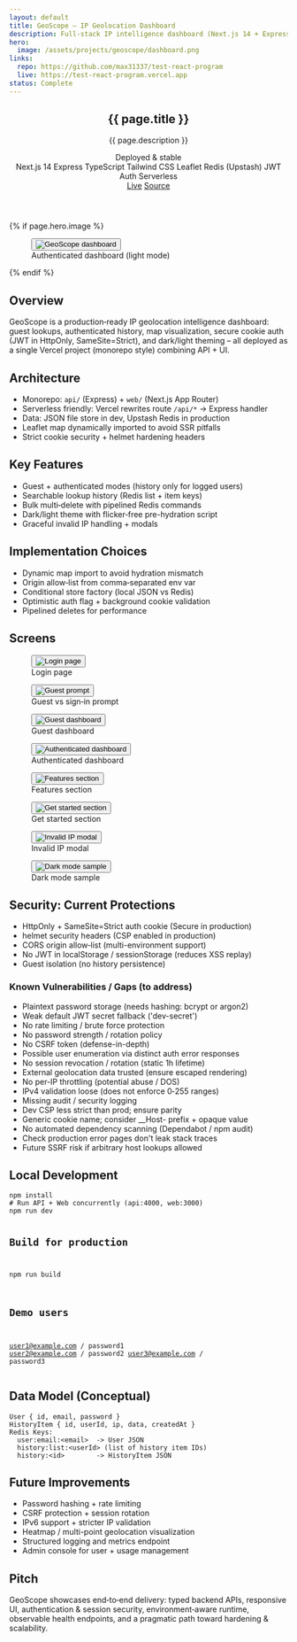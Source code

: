 ```yaml
---
layout: default
title: GeoScope – IP Geolocation Dashboard
description: Full‑stack IP intelligence dashboard (Next.js 14 + Express) with guest + auth flows, map visualization, Redis-backed history, secure cookie auth, and dark/light theming.
hero:
  image: /assets/projects/geoscope/dashboard.png
links:
  repo: https://github.com/max31337/test-react-program
  live: https://test-react-program.vercel.app
status: Complete
---
```


<section class="space-y-10">
  <header class="space-y-4">
    <div>
      <h1 class="text-3xl font-semibold tracking-tight">{{ page.title }}</h1>
      <p class="text-muted-foreground max-w-2xl">{{ page.description }}</p>
      <div class="mt-2 text-[11px] inline-flex items-center gap-2 rounded-md border border-border bg-secondary/50 px-2 py-1">
        <span class="size-2 rounded-full bg-emerald-500"></span>
        <span>Deployed & stable</span>
      </div>
    </div>
    <div class="flex flex-wrap items-center gap-2 text-[11px]">
      <span class="rounded-full border border-border px-2 py-0.5 bg-secondary/40">Next.js 14</span>
      <span class="rounded-full border border-border px-2 py-0.5 bg-secondary/40">Express</span>
      <span class="rounded-full border border-border px-2 py-0.5 bg-secondary/40">TypeScript</span>
      <span class="rounded-full border border-border px-2 py-0.5 bg-secondary/40">Tailwind CSS</span>
      <span class="rounded-full border border-border px-2 py-0.5 bg-secondary/40">Leaflet</span>
      <span class="rounded-full border border-border px-2 py-0.5 bg-secondary/40">Redis (Upstash)</span>
      <span class="rounded-full border border-border px-2 py-0.5 bg-secondary/40">JWT Auth</span>
      <span class="rounded-full border border-border px-2 py-0.5 bg-secondary/40">Serverless</span>
    </div>
    <div class="flex gap-3 text-xs">
      <a class="rounded-md border border-border px-3 py-1 hover:bg-secondary" href="{{ page.links.live }}" target="_blank" rel="noopener">Live</a>
      <a class="rounded-md border border-border px-3 py-1 hover:bg-secondary" href="{{ page.links.repo }}" target="_blank" rel="noopener">Source</a>
    </div>
  </header>

  {% if page.hero.image %}
  <figure class="rounded-lg border border-border overflow-hidden">
    <button type="button" class="project-img-btn" data-img="{{ page.hero.image | relative_url }}" aria-label="View image">
      <img class="w-full" src="{{ page.hero.image | relative_url }}" alt="GeoScope dashboard" />
    </button>
    <figcaption class="px-4 py-2 text-xs text-muted-foreground border-t border-border">Authenticated dashboard (light mode)</figcaption>
  </figure>
  {% endif %}

  <div class="grid gap-6 md:grid-cols-2">
    <article class="rounded-lg border border-border p-4">
      <h2 class="font-medium mb-2">Overview</h2>
      <p class="text-sm text-muted-foreground">GeoScope is a production‑ready IP geolocation intelligence dashboard: guest lookups, authenticated history, map visualization, secure cookie auth (JWT in HttpOnly, SameSite=Strict), and dark/light theming – all deployed as a single Vercel project (monorepo style) combining API + UI.</p>
    </article>
    <article class="rounded-lg border border-border p-4">
      <h2 class="font-medium mb-2">Architecture</h2>
      <ul class="list-disc pl-5 text-sm space-y-1 text-muted-foreground">
        <li>Monorepo: <code>api/</code> (Express) + <code>web/</code> (Next.js App Router)</li>
        <li>Serverless friendly: Vercel rewrites route <code>/api/*</code> → Express handler</li>
        <li>Data: JSON file store in dev, Upstash Redis in production</li>
        <li>Leaflet map dynamically imported to avoid SSR pitfalls</li>
        <li>Strict cookie security + helmet hardening headers</li>
      </ul>
    </article>
    <article class="rounded-lg border border-border p-4">
      <h2 class="font-medium mb-2">Key Features</h2>
      <ul class="list-disc pl-5 text-sm space-y-1 text-muted-foreground">
        <li>Guest + authenticated modes (history only for logged users)</li>
        <li>Searchable lookup history (Redis list + item keys)</li>
        <li>Bulk multi‑delete with pipelined Redis commands</li>
        <li>Dark/light theme with flicker‑free pre-hydration script</li>
        <li>Graceful invalid IP handling + modals</li>
      </ul>
    </article>
    <article class="rounded-lg border border-border p-4">
      <h2 class="font-medium mb-2">Implementation Choices</h2>
      <ul class="list-disc pl-5 text-sm space-y-1 text-muted-foreground">
        <li>Dynamic map import to avoid hydration mismatch</li>
        <li>Origin allow‑list from comma‑separated env var</li>
        <li>Conditional store factory (local JSON vs Redis)</li>
        <li>Optimistic auth flag + background cookie validation</li>
        <li>Pipelined deletes for performance</li>
      </ul>
    </article>
  </div>

  <div class="space-y-3">
    <h2 class="font-medium">Screens</h2>
    <div class="grid gap-4 md:grid-cols-2">
      <figure class="rounded-lg border border-border overflow-hidden">
        <button type="button" class="project-img-btn" data-img="{{ '/assets/projects/geoscope/login-page.png' | relative_url }}" aria-label="View image"><img class="w-full" src="{{ '/assets/projects/geoscope/login-page.png' | relative_url }}" alt="Login page" /></button>
        <figcaption class="px-4 py-2 text-xs text-muted-foreground border-t border-border">Login page</figcaption>
      </figure>
      <figure class="rounded-lg border border-border overflow-hidden">
        <button type="button" class="project-img-btn" data-img="{{ '/assets/projects/geoscope/guest-or-signin.png' | relative_url }}" aria-label="View image"><img class="w-full" src="{{ '/assets/projects/geoscope/guest-or-signin.png' | relative_url }}" alt="Guest prompt" /></button>
        <figcaption class="px-4 py-2 text-xs text-muted-foreground border-t border-border">Guest vs sign‑in prompt</figcaption>
      </figure>
      <figure class="rounded-lg border border-border overflow-hidden">
        <button type="button" class="project-img-btn" data-img="{{ '/assets/projects/geoscope/guest-dashboard.png' | relative_url }}" aria-label="View image"><img class="w-full" src="{{ '/assets/projects/geoscope/guest-dashboard.png' | relative_url }}" alt="Guest dashboard" /></button>
        <figcaption class="px-4 py-2 text-xs text-muted-foreground border-t border-border">Guest dashboard</figcaption>
      </figure>
      <figure class="rounded-lg border border-border overflow-hidden">
        <button type="button" class="project-img-btn" data-img="{{ '/assets/projects/geoscope/dashboard.png' | relative_url }}" aria-label="View image"><img class="w-full" src="{{ '/assets/projects/geoscope/dashboard.png' | relative_url }}" alt="Authenticated dashboard" /></button>
        <figcaption class="px-4 py-2 text-xs text-muted-foreground border-t border-border">Authenticated dashboard</figcaption>
      </figure>
      <figure class="rounded-lg border border-border overflow-hidden">
        <button type="button" class="project-img-btn" data-img="{{ '/assets/projects/geoscope/features-section.png' | relative_url }}" aria-label="View image"><img class="w-full" src="{{ '/assets/projects/geoscope/features-section.png' | relative_url }}" alt="Features section" /></button>
        <figcaption class="px-4 py-2 text-xs text-muted-foreground border-t border-border">Features section</figcaption>
      </figure>
      <figure class="rounded-lg border border-border overflow-hidden">
        <button type="button" class="project-img-btn" data-img="{{ '/assets/projects/geoscope/get-started-section.png' | relative_url }}" aria-label="View image"><img class="w-full" src="{{ '/assets/projects/geoscope/get-started-section.png' | relative_url }}" alt="Get started section" /></button>
        <figcaption class="px-4 py-2 text-xs text-muted-foreground border-t border-border">Get started section</figcaption>
      </figure>
      <figure class="rounded-lg border border-border overflow-hidden">
        <button type="button" class="project-img-btn" data-img="{{ '/assets/projects/geoscope/invalid-ip.png' | relative_url }}" aria-label="View image"><img class="w-full" src="{{ '/assets/projects/geoscope/invalid-ip.png' | relative_url }}" alt="Invalid IP modal" /></button>
        <figcaption class="px-4 py-2 text-xs text-muted-foreground border-t border-border">Invalid IP modal</figcaption>
      </figure>
      <figure class="rounded-lg border border-border overflow-hidden md:col-span-2">
        <button type="button" class="project-img-btn" data-img="{{ '/assets/projects/geoscope/sample-dark-mode.png' | relative_url }}" aria-label="View image"><img class="w-full" src="{{ '/assets/projects/geoscope/sample-dark-mode.png' | relative_url }}" alt="Dark mode sample" /></button>
        <figcaption class="px-4 py-2 text-xs text-muted-foreground border-t border-border">Dark mode sample</figcaption>
      </figure>
    </div>
  </div>

  <div class="space-y-4">
    <h2 class="font-medium">Security: Current Protections</h2>
    <ul class="list-disc pl-5 text-sm space-y-1 text-muted-foreground">
      <li>HttpOnly + SameSite=Strict auth cookie (Secure in production)</li>
      <li>helmet security headers (CSP enabled in production)</li>
      <li>CORS origin allow‑list (multi-environment support)</li>
      <li>No JWT in localStorage / sessionStorage (reduces XSS replay)</li>
      <li>Guest isolation (no history persistence)</li>
    </ul>
    <h3 class="font-medium">Known Vulnerabilities / Gaps (to address)</h3>
    <ul class="list-disc pl-5 text-sm space-y-1 text-muted-foreground">
      <li>Plaintext password storage (needs hashing: bcrypt or argon2)</li>
      <li>Weak default JWT secret fallback ('dev-secret')</li>
      <li>No rate limiting / brute force protection</li>
      <li>No password strength / rotation policy</li>
      <li>No CSRF token (defense-in-depth)</li>
      <li>Possible user enumeration via distinct auth error responses</li>
      <li>No session revocation / rotation (static 1h lifetime)</li>
      <li>External geolocation data trusted (ensure escaped rendering)</li>
      <li>No per-IP throttling (potential abuse / DOS)</li>
      <li>IPv4 validation loose (does not enforce 0‑255 ranges)</li>
      <li>Missing audit / security logging</li>
      <li>Dev CSP less strict than prod; ensure parity</li>
      <li>Generic cookie name; consider __Host- prefix + opaque value</li>
      <li>No automated dependency scanning (Dependabot / npm audit)</li>
      <li>Check production error pages don't leak stack traces</li>
      <li>Future SSRF risk if arbitrary host lookups allowed</li>
    </ul>
  </div>

  <div class="space-y-4">
    <h2 class="font-medium">Local Development</h2>
    <pre class="text-xs rounded-lg border border-border bg-secondary/40 p-4 overflow-x-auto"><code>npm install
# Run API + Web concurrently (api:4000, web:3000)
npm run dev

# Build for production
npm run build

# Demo users
user1@example.com / password1
user2@example.com / password2
user3@example.com / password3</code></pre>
  </div>

  <div class="space-y-4">
    <h2 class="font-medium">Data Model (Conceptual)</h2>
    <pre class="text-xs rounded-lg border border-border bg-secondary/40 p-4 overflow-x-auto"><code>User { id, email, password }
HistoryItem { id, userId, ip, data, createdAt }
Redis Keys:
  user:email:&lt;email&gt;  -> User JSON
  history:list:&lt;userId&gt; (list of history item IDs)
  history:&lt;id&gt;        -> HistoryItem JSON</code></pre>
  </div>

  <div class="space-y-4">
    <h2 class="font-medium">Future Improvements</h2>
    <ul class="list-disc pl-5 text-sm space-y-1 text-muted-foreground">
      <li>Password hashing + rate limiting</li>
      <li>CSRF protection + session rotation</li>
      <li>IPv6 support + stricter IP validation</li>
      <li>Heatmap / multi-point geolocation visualization</li>
      <li>Structured logging and metrics endpoint</li>
      <li>Admin console for user + usage management</li>
    </ul>
  </div>

  <div class="space-y-4">
    <h2 class="font-medium">Pitch</h2>
    <p class="text-sm text-muted-foreground">GeoScope showcases end‑to‑end delivery: typed backend APIs, responsive UI, authentication & session security, environment‑aware runtime, observable health endpoints, and a pragmatic path toward hardening & scalability.</p>
  </div>

  <!-- Modal for image pop-up -->
  <div id="img-modal" style="display:none;position:fixed;z-index:50;inset:0;background:rgba(0,0,0,0.85);align-items:center;justify-content:center;">
    <button id="img-modal-close" aria-label="Close image" style="position:absolute;top:0;right:0;padding:2rem 2rem 1rem 1rem;background:none;border:none;color:#fff;font-size:2rem;cursor:pointer;">&times;</button>
    <img id="img-modal-img" src="" alt="Project screenshot" style="max-width:90vw;max-height:90vh;border-radius:0.5rem;box-shadow:0 4px 32px #0008;" />
  </div>
  <script>
    document.addEventListener('DOMContentLoaded', function() {
      const modal = document.getElementById('img-modal');
      const modalImg = document.getElementById('img-modal-img');
      const closeBtn = document.getElementById('img-modal-close');
      document.querySelectorAll('.project-img-btn').forEach(btn => {
        btn.addEventListener('click', function(e) {
          e.preventDefault();
          modalImg.src = btn.getAttribute('data-img');
          modal.style.display = 'flex';
          modal.focus();
        });
      });
      function closeModal() {
        modal.style.display = 'none';
        modalImg.src = '';
      }
      closeBtn.addEventListener('click', closeModal);
      modal.addEventListener('click', function(e) {
        if (e.target === modal) closeModal();
      });
      document.addEventListener('keydown', function(e) {
        if (modal.style.display === 'flex' && (e.key === 'Escape' || e.key === 'Esc')) closeModal();
      });
    });
  </script>
</section>
